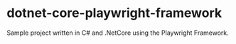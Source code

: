 # dotnet-core-playwright-framework
Sample project written in C# and .NetCore using the Playwright Framework.
